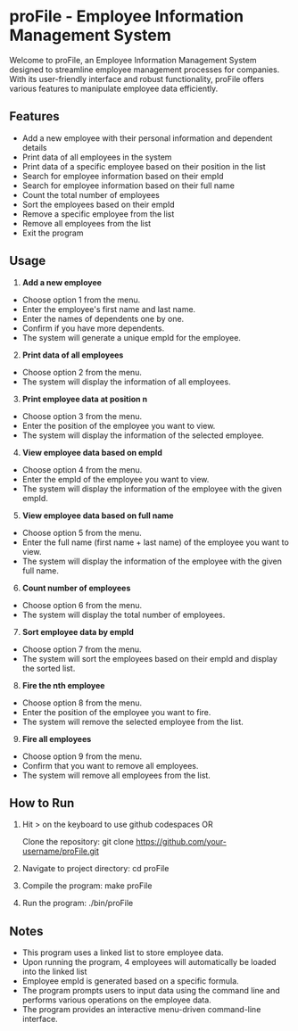 
# proFile - Employee Information Management System

Welcome to proFile, an Employee Information Management System designed to streamline employee management processes for companies. With its user-friendly interface and robust functionality, proFile offers various features to manipulate employee data efficiently.


## Features
- Add a new employee with their personal information and dependent details
- Print data of all employees in the system
- Print data of a specific employee based on their position in the list
- Search for employee information based on their empId
- Search for employee information based on their full name
- Count the total number of employees
- Sort the employees based on their empId
- Remove a specific employee from the list
- Remove all employees from the list
- Exit the program
## Usage
1. **Add a new employee**
- Choose option 1 from the menu.
- Enter the employee's first name and last name.
- Enter the names of dependents one by one.
- Confirm if you have more dependents.
- The system will generate a unique empId for the employee.

2. **Print data of all employees**
- Choose option 2 from the menu.
- The system will display the information of all employees.

3. **Print employee data at position n**
- Choose option 3 from the menu.
- Enter the position of the employee you want to view.
- The system will display the information of the selected employee.

4. **View employee data based on empId**
- Choose option 4 from the menu.
- Enter the empId of the employee you want to view.
- The system will display the information of the employee with the given empId.

5. **View employee data based on full name**
- Choose option 5 from the menu.
- Enter the full name (first name + last name) of the employee you want to view.
- The system will display the information of the employee with the given full name.

6. **Count number of employees**
- Choose option 6 from the menu.
- The system will display the total number of employees.

7. **Sort employee data by empId**
- Choose option 7 from the menu.
- The system will sort the employees based on their empId and display the sorted list.

8. **Fire the nth employee**
- Choose option 8 from the menu.
- Enter the position of the employee you want to fire.
- The system will remove the selected employee from the list.

9. **Fire all employees**
- Choose option 9 from the menu.
- Confirm that you want to remove all employees.
- The system will remove all employees from the list.
## How to Run
1. Hit > on the keyboard to use github        codespaces  OR

   Clone the repository: git clone https://github.com/your-username/proFile.git

2. Navigate to project directory:
   cd proFile

3. Compile the program:
   make proFile

4. Run the program:
   ./bin/proFile

## Notes
- This program uses a linked list to store employee data.
- Upon running the program, 4 employees will automatically be loaded into the linked list
- Employee empId is generated based on a specific formula.
- The program prompts users to input data using the command line and performs various operations on the employee data.
- The program provides an interactive menu-driven command-line interface.
